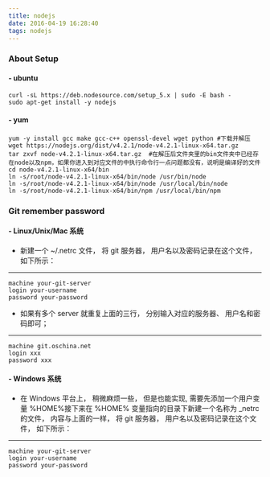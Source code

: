 ```yaml
---
title: nodejs
date: 2016-04-19 16:28:40
tags: nodejs
---
```


###  **About Setup**

#### - ubuntu
	curl -sL https://deb.nodesource.com/setup_5.x | sudo -E bash -
	sudo apt-get install -y nodejs
#### - yum
	yum -y install gcc make gcc-c++ openssl-devel wget python #下载并解压
	wget https://nodejs.org/dist/v4.2.1/node-v4.2.1-linux-x64.tar.gz
	tar zxvf node-v4.2.1-linux-x64.tar.gz  #在解压后文件夹里的bin文件夹中已经存在node以及npm，如果你进入到对应文件的中执行命令行一点问题都没有，说明是编译好的文件
	cd node-v4.2.1-linux-x64/bin
	ln -s/root/node-v4.2.1-linux-x64/bin/node /usr/bin/node
	ln -s/root/node-v4.2.1-linux-x64/bin/node /usr/local/bin/node
	ln -s/root/node-v4.2.1-linux-x64/bin/npm /usr/local/bin/npm
### **Git remember password**

#### - Linux/Unix/Mac 系统
- 新建一个 ~/.netrc 文件， 将 git 服务器， 用户名以及密码记录在这个文件， 如下所示：
***
	machine your-git-server
	login your-username
	password your-password
- 如果有多个 server 就重复上面的三行， 分别输入对应的服务器、 用户名和密码即可；
***
	machine git.oschina.net
	login xxx
	password xxx
#### - Windows 系统
- 在 Windows 平台上， 稍微麻烦一些， 但是也能实现, 需要先添加一个用户变量 %HOME%接下来在 %HOME% 变量指向的目录下新建一个名称为 _netrc 的文件， 内容与上面的一样， 将 git 服务器， 用户名以及密码记录在这个文件， 如下所示：
***
	machine your-git-server
	login your-username
	password your-password		
